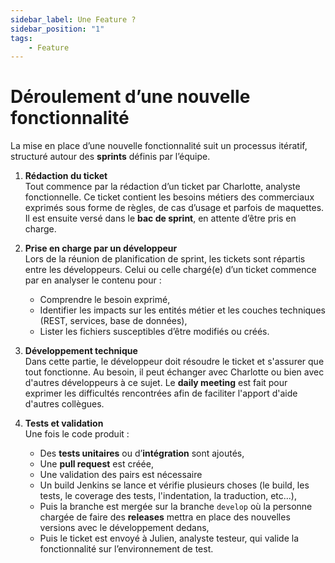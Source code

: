 ```yaml
---
sidebar_label: Une Feature ?
sidebar_position: "1"
tags: 
    - Feature
---
```


# Déroulement d’une nouvelle fonctionnalité

La mise en place d’une nouvelle fonctionnalité suit un processus itératif, structuré autour des **sprints** définis par l’équipe.

1. **Rédaction du ticket**  
   Tout commence par la rédaction d’un ticket par Charlotte, analyste fonctionnelle. Ce ticket contient les besoins métiers des commerciaux exprimés sous forme de règles, de cas d’usage et parfois de maquettes. Il est ensuite versé dans le **bac de sprint**, en attente d’être pris en charge.

2. **Prise en charge par un développeur**  
   Lors de la réunion de planification de sprint, les tickets sont répartis entre les développeurs. Celui ou celle chargé(e) d’un ticket commence par en analyser le contenu pour :

   * Comprendre le besoin exprimé,  
   * Identifier les impacts sur les entités métier et les couches techniques (REST, services, base de données),  
   * Lister les fichiers susceptibles d’être modifiés ou créés.

3. **Développement technique**  
   Dans cette partie, le développeur doit résoudre le ticket et s'assurer que tout fonctionne. Au besoin, il peut échanger avec Charlotte ou bien avec d'autres développeurs à ce sujet. Le **daily meeting** est fait pour exprimer les difficultés rencontrées afin de faciliter l'apport d'aide d'autres collègues.

4. **Tests et validation**  
   Une fois le code produit :

   * Des **tests unitaires** ou d’**intégration** sont ajoutés,  
   * Une **pull request** est créée,  
   * Une validation des pairs est nécessaire  
   * Un build Jenkins se lance et vérifie plusieurs choses (le build, les tests, le coverage des tests, l'indentation, la traduction, etc...),  
   * Puis la branche est mergée sur la branche `develop` où la personne chargée de faire des **releases** mettra en place des nouvelles versions avec le développement dedans,  
   * Puis le ticket est envoyé à Julien, analyste testeur, qui valide la fonctionnalité sur l’environnement de test.

